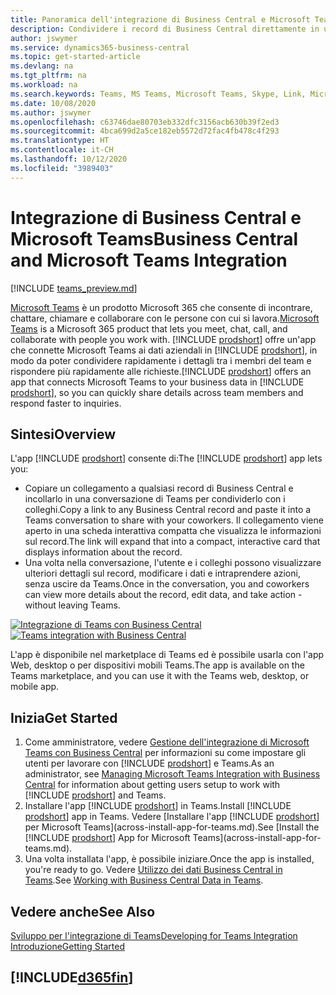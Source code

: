 ```yaml
---
title: Panoramica dell'integrazione di Business Central e Microsoft Teams | Microsoft Docs
description: Condividere i record di Business Central direttamente in una conversazione di Teams.
author: jswymer
ms.service: dynamics365-business-central
ms.topic: get-started-article
ms.devlang: na
ms.tgt_pltfrm: na
ms.workload: na
ms.search.keywords: Teams, MS Teams, Microsoft Teams, Skype, Link, Microsoft 365, collaborate, collaboration, teamwork
ms.date: 10/08/2020
ms.author: jswymer
ms.openlocfilehash: c63746dae80703eb332dfc3156acb630b39f2ed3
ms.sourcegitcommit: 4bca699d2a5ce182eb5572d72fac4fb478c4f293
ms.translationtype: HT
ms.contentlocale: it-CH
ms.lasthandoff: 10/12/2020
ms.locfileid: "3989403"
---
```

# <a name="business-central-and-microsoft-teams-integration"></a><span data-ttu-id="45029-103">Integrazione di Business Central e Microsoft Teams</span><span class="sxs-lookup"><span data-stu-id="45029-103">Business Central and Microsoft Teams Integration</span></span>

[!INCLUDE [teams_preview.md](includes/teams_preview.md)]

<span data-ttu-id="45029-104">[Microsoft Teams](https://www.microsoft.com/en-us/microsoft-365/microsoft-teams) è un prodotto Microsoft 365 che consente di incontrare, chattare, chiamare e collaborare con le persone con cui si lavora.</span><span class="sxs-lookup"><span data-stu-id="45029-104">[Microsoft Teams](https://www.microsoft.com/en-us/microsoft-365/microsoft-teams) is a Microsoft 365 product that lets you meet, chat, call, and collaborate with people you work with.</span></span> <span data-ttu-id="45029-105">[!INCLUDE [prodshort](includes/prodshort.md)] offre un'app che connette Microsoft Teams ai dati aziendali in [!INCLUDE [prodshort](includes/prodshort.md)], in modo da poter condividere rapidamente i dettagli tra i membri del team e rispondere più rapidamente alle richieste.</span><span class="sxs-lookup"><span data-stu-id="45029-105">[!INCLUDE [prodshort](includes/prodshort.md)] offers an app that connects Microsoft Teams to your business data in [!INCLUDE [prodshort](includes/prodshort.md)], so you can quickly share details across team members and respond faster to inquiries.</span></span>

## <a name="overview"></a><span data-ttu-id="45029-106">Sintesi</span><span class="sxs-lookup"><span data-stu-id="45029-106">Overview</span></span>

<span data-ttu-id="45029-107">L'app [!INCLUDE [prodshort](includes/prodshort.md)] consente di:</span><span class="sxs-lookup"><span data-stu-id="45029-107">The [!INCLUDE [prodshort](includes/prodshort.md)] app lets you:</span></span>

- <span data-ttu-id="45029-108">Copiare un collegamento a qualsiasi record di Business Central e incollarlo in una conversazione di Teams per condividerlo con i colleghi.</span><span class="sxs-lookup"><span data-stu-id="45029-108">Copy a link to any Business Central record and paste it into a Teams conversation to share with your coworkers.</span></span> <span data-ttu-id="45029-109">Il collegamento viene aperto in una scheda interattiva compatta che visualizza le informazioni sul record.</span><span class="sxs-lookup"><span data-stu-id="45029-109">The link will expand that into a compact, interactive card that displays information about the record.</span></span>
- <span data-ttu-id="45029-110">Una volta nella conversazione, l'utente e i colleghi possono visualizzare ulteriori dettagli sul record, modificare i dati e intraprendere azioni, senza uscire da Teams.</span><span class="sxs-lookup"><span data-stu-id="45029-110">Once in the conversation, you and coworkers can view more details about the record, edit data, and take action - without leaving Teams.</span></span>

<span data-ttu-id="45029-111">[![Integrazione di Teams con Business Central](media/teams-intro-v3.png)](media/teams-intro-v3.png#lightbox)</span><span class="sxs-lookup"><span data-stu-id="45029-111">[![Teams integration with Business Central](media/teams-intro-v3.png)](media/teams-intro-v3.png#lightbox)</span></span>

<span data-ttu-id="45029-112">L'app è disponibile nel marketplace di Teams ed è possibile usarla con l'app Web, desktop o per dispositivi mobili Teams.</span><span class="sxs-lookup"><span data-stu-id="45029-112">The app is available on the Teams marketplace, and you can use it with the Teams web, desktop, or mobile app.</span></span>

## <a name="get-started"></a><span data-ttu-id="45029-113">Inizia</span><span class="sxs-lookup"><span data-stu-id="45029-113">Get Started</span></span>

1. <span data-ttu-id="45029-114">Come amministratore, vedere [Gestione dell'integrazione di Microsoft Teams con Business Central](admin-teams-integration.md) per informazioni su come impostare gli utenti per lavorare con [!INCLUDE [prodshort](includes/prodshort.md)] e Teams.</span><span class="sxs-lookup"><span data-stu-id="45029-114">As an administrator, see [Managing Microsoft Teams Integration with Business Central](admin-teams-integration.md) for information about getting users setup to work with [!INCLUDE [prodshort](includes/prodshort.md)] and Teams.</span></span>
2. <span data-ttu-id="45029-115">Installare l'app [!INCLUDE [prodshort](includes/prodshort.md)] in Teams.</span><span class="sxs-lookup"><span data-stu-id="45029-115">Install [!INCLUDE [prodshort](includes/prodshort.md)] app in Teams.</span></span> <span data-ttu-id="45029-116">Vedere [Installare l'app [!INCLUDE [prodshort](includes/prodshort.md)] per Microsoft Teams](across-install-app-for-teams.md).</span><span class="sxs-lookup"><span data-stu-id="45029-116">See [Install the [!INCLUDE [prodshort](includes/prodshort.md)] App for Microsoft Teams](across-install-app-for-teams.md).</span></span>
3. <span data-ttu-id="45029-117">Una volta installata l'app, è possibile iniziare.</span><span class="sxs-lookup"><span data-stu-id="45029-117">Once the app is installed, you're ready to go.</span></span> <span data-ttu-id="45029-118">Vedere [Utilizzo dei dati Business Central in Teams](across-working-with-teams.md).</span><span class="sxs-lookup"><span data-stu-id="45029-118">See [Working with Business Central Data in Teams](across-working-with-teams.md).</span></span> 

## <a name="see-also"></a><span data-ttu-id="45029-119">Vedere anche</span><span class="sxs-lookup"><span data-stu-id="45029-119">See Also</span></span>

[<span data-ttu-id="45029-120">Sviluppo per l'integrazione di Teams</span><span class="sxs-lookup"><span data-stu-id="45029-120">Developing for Teams Integration</span></span>](/dynamics365/business-central/dev-itpro/developer/devenv-develop-for-teams)  
[<span data-ttu-id="45029-121">Introduzione</span><span class="sxs-lookup"><span data-stu-id="45029-121">Getting Started</span></span>](product-get-started.md)  
## [!INCLUDE[d365fin](includes/free_trial_md.md)]  
